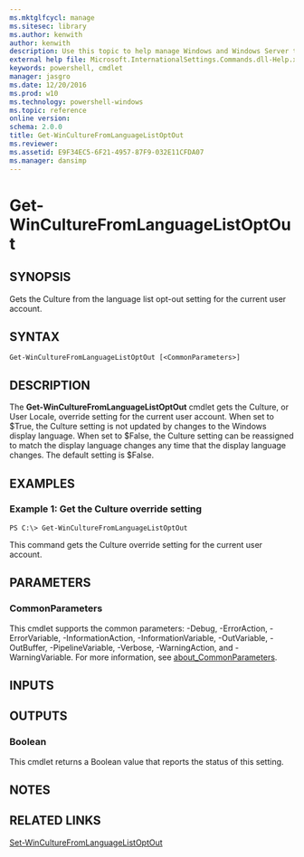 ```yaml
---
ms.mktglfcycl: manage
ms.sitesec: library
ms.author: kenwith
author: kenwith
description: Use this topic to help manage Windows and Windows Server technologies with Windows PowerShell.
external help file: Microsoft.InternationalSettings.Commands.dll-Help.xml
keywords: powershell, cmdlet
manager: jasgro
ms.date: 12/20/2016
ms.prod: w10
ms.technology: powershell-windows
ms.topic: reference
online version: 
schema: 2.0.0
title: Get-WinCultureFromLanguageListOptOut
ms.reviewer:
ms.assetid: E9F34EC5-6F21-4957-87F9-032E11CFDA07
ms.manager: dansimp
---
```


# Get-WinCultureFromLanguageListOptOut

## SYNOPSIS
Gets the Culture from the language list opt-out setting for the current user account.

## SYNTAX

```
Get-WinCultureFromLanguageListOptOut [<CommonParameters>]
```

## DESCRIPTION
The **Get-WinCultureFromLanguageListOptOut** cmdlet gets the Culture, or User Locale, override setting for the current user account.
When set to $True, the Culture setting is not updated by changes to the Windows display language.
When set to $False, the Culture setting can be reassigned to match the display language changes any time that the display language changes.
The default setting is $False.

## EXAMPLES

### Example 1: Get the Culture override setting
```
PS C:\> Get-WinCultureFromLanguageListOptOut
```

This command gets the Culture override setting for the current user account.

## PARAMETERS

### CommonParameters
This cmdlet supports the common parameters: -Debug, -ErrorAction, -ErrorVariable, -InformationAction, -InformationVariable, -OutVariable, -OutBuffer, -PipelineVariable, -Verbose, -WarningAction, and -WarningVariable. For more information, see [about_CommonParameters](http://go.microsoft.com/fwlink/?LinkID=113216).

## INPUTS

## OUTPUTS

### Boolean
This cmdlet returns a Boolean value that reports the status of this setting.

## NOTES

## RELATED LINKS

[Set-WinCultureFromLanguageListOptOut](./Set-WinCultureFromLanguageListOptOut.md)


